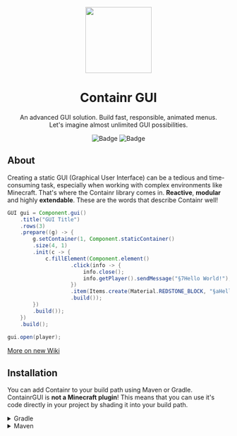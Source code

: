 <div align="center">
<!-- Image -->
<br>
<img src="https://user-images.githubusercontent.com/67344817/221914079-d2b0aa8d-4895-4b11-9d7a-7f338e56cb5f.png" width=150 height=150>

# Containr GUI
An advanced GUI solution. Build fast, responsible, animated menus.<br>Let's imagine almost unlimited GUI possibilities.<br>

![Badge](https://img.shields.io/jitpack/version/com.github.ZorTik/ContainrGUI?style=for-the-badge) ![Badge](https://img.shields.io/github/license/ZorTik/ContainrGUI?style=for-the-badge)
</div>

## About
Creating a static GUI (Graphical User Interface) can be a tedious and time-consuming task, especially when working with complex environments like Minecraft. That's where the Containr library comes in. **Reactive**, **modular** and highly **extendable**. These are the words that describe Containr well!

```java
GUI gui = Component.gui()
    .title("GUI Title")
    .rows(3)
    .prepare((g) -> {
        g.setContainer(1, Component.staticContainer()
	    .size(4, 1)
	    .init(c -> {
	    	c.fillElement(Component.element()
                    .click(info -> {
                        info.close();
                        info.getPlayer().sendMessage("§7Hello World!");
                    })
                    .item(Items.create(Material.REDSTONE_BLOCK, "§aHello World Message"))
                    .build());
	    })
	    .build());
    })
    .build();
    
gui.open(player);
```
[More on new Wiki](https://github.com/ZorTik/ContainrGUI/wiki)

## Installation
You can add Containr to your build path using Maven or Gradle. ContainrGUI is **not a Minecraft plugin**! This means that you can use it's code directly in your project by shading it into your build path.

<details><summary>Gradle</summary>

Add this project to your build path using Gradle with JitPack as represented below.
```gradle
repositories {
	maven { url = 'https://jitpack.io' }
}
```
```gradle
dependencies {
	implementation 'com.github.ZorTik:ContainrGUI:0.6'
}
```
</details>

<details><summary>Maven</summary>

You can also use Maven with JitPack as seen below.
```xml
<repositories>
	<repository>
		<id>jitpack.io</id>
		<url>https://jitpack.io</url>
	</repository>
</repositories>
```
```xml
<dependency>
	<groupId>com.github.ZorTik</groupId>
		<artifactId>ContainrGUI</artifactId>
	<version>0.6</version>
</dependency>
```
</details>
